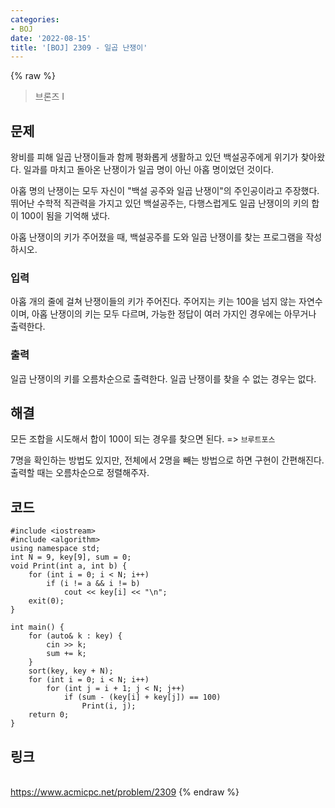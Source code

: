 ```yaml
---
categories:
- BOJ
date: '2022-08-15'
title: '[BOJ] 2309 - 일곱 난쟁이'
---
```


{% raw %}
> 브론즈 I<br>

## 문제
왕비를 피해 일곱 난쟁이들과 함께 평화롭게 생활하고 있던 백설공주에게 위기가 찾아왔다. 일과를 마치고 돌아온 난쟁이가 일곱 명이 아닌 아홉 명이었던 것이다.

아홉 명의 난쟁이는 모두 자신이 "백설 공주와 일곱 난쟁이"의 주인공이라고 주장했다. 뛰어난 수학적 직관력을 가지고 있던 백설공주는, 다행스럽게도 일곱 난쟁이의 키의 합이 100이 됨을 기억해 냈다.

아홉 난쟁이의 키가 주어졌을 때, 백설공주를 도와 일곱 난쟁이를 찾는 프로그램을 작성하시오.

### 입력
아홉 개의 줄에 걸쳐 난쟁이들의 키가 주어진다. 주어지는 키는 100을 넘지 않는 자연수이며, 아홉 난쟁이의 키는 모두 다르며, 가능한 정답이 여러 가지인 경우에는 아무거나 출력한다.

### 출력
일곱 난쟁이의 키를 오름차순으로 출력한다. 일곱 난쟁이를 찾을 수 없는 경우는 없다.

## 해결
모든 조합을 시도해서 합이 100이 되는 경우를 찾으면 된다.  => `브루트포스`

7명을 확인하는 방법도 있지만, 전체에서 2명을 빼는 방법으로 하면 구현이 간편해진다. 출력할 때는 오름차순으로 정렬해주자.

## 코드
```
#include <iostream>
#include <algorithm>
using namespace std;
int N = 9, key[9], sum = 0;
void Print(int a, int b) {
	for (int i = 0; i < N; i++)
		if (i != a && i != b)
			cout << key[i] << "\n";
	exit(0);
}

int main() {
	for (auto& k : key) {
		cin >> k;
		sum += k;
	}
	sort(key, key + N);
	for (int i = 0; i < N; i++)
		for (int j = i + 1; j < N; j++)
			if (sum - (key[i] + key[j]) == 100)
				Print(i, j);
	return 0;
}
```

## 링크
<br>https://www.acmicpc.net/problem/2309
{% endraw %}